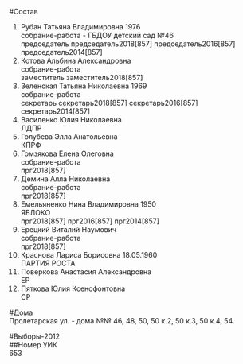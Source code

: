 #Состав  
1. Рубан Татьяна Владимировна 1976  
    собрание-работа - ГБДОУ детский сад №46  
    председатель председатель2018[857] председатель2016[857] председатель2014[857]  
2. Котова Альбина Александровна  
    собрание-работа  
    заместитель заместитель2018[857]  
3. Зеленская Татьяна Николаевна 1969  
    собрание-работа  
    секретарь секретарь2018[857] секретарь2016[857] секретарь2014[857]  
4. Василенко Юлия Николаевна  
    ЛДПР  
5. Голубева Элла Анатольевна  
    КПРФ  
6. Гомзякова Елена Олеговна  
    собрание-работа  
    прг2018[857]  
7. Демина Алла Николаевна  
    собрание-работа  
    прг2018[857]  
8. Емельяненко Нина Владимировна 1950  
    ЯБЛОКО  
    прг2018[857] прг2016[857] прг2014[857]  
9. Ерецкий Виталий Наумович  
    собрание-работа  
    прг2018[857]  
10. Краснова Лариса Борисовна 18.05.1960  
    ПАРТИЯ РОСТА  
11. Поверкова Анастасия Александровна  
    ЕР  
12. Пяткова Юлия Ксенофонтовна  
    СР  
  
#Дома  
Пролетарская ул. - дома №№ 46, 48, 50, 50 к.2, 50 к.З, 50 к.4, 54.  
  
#Выборы-2012  
##Номер УИК  
653  
